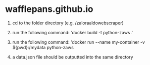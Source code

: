 # wafflepans.github.io

1. cd to the folder directory (e.g. <path>/zaloraaldowebscraper)

2. run the following command: 'docker build -t python-zaws .'

3. run the following command: 'docker run --name my-container -v ${pwd}:/mydata python-zaws

4. a data.json file should be outputted into the same directory